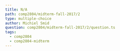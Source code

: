 ```yaml
---
title: N/A
path: comp2804/midterm-fall-2017/2
type: multiple-choice
author: Michiel Smid
question: comp2804/midterm-fall-2017/2/question.ts
tags:
  - comp2804
  - comp2804-midterm
---
```

